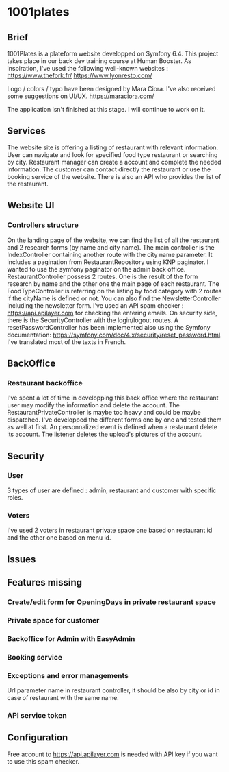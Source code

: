 # 1001plates

## Brief 

1001Plates is a plateform website developped on Symfony 6.4. This project takes place in our back dev training course at Human Booster. 
As inspiration, I've used the following well-known websites : 
https://www.thefork.fr/
https://www.lyonresto.com/ 

Logo / colors / typo have been designed by Mara Ciora. I've also received some suggestions on UI/UX.
https://maraciora.com/

The application isn't finished at this stage. I will continue to work on it.

## Services

The website site is offering a listing of restaurant with relevant information. User can navigate and look for specified food type restaurant or searching by city. 
Restaurant manager can create a account and complete the needed information. 
The customer can contact directly the restaurant or use the booking service of the website.
There is also an API who provides the list of the restaurant.

## Website UI

### Controllers structure 

On the landing page of the website, we can find the list of all the restaurant and 2 research forms (by name and city name). The main controller is the IndexController containing another route with the city name parameter. It includes a pagination from RestaurantRepository using KNP paginator. I wanted to use the symfony paginator on the admin back office. 
RestaurantController possess 2 routes. One is the result of the form research by name and the other one the main page of each restaurant. 
The FoodTypeController is referring on the listing by food category with 2 routes if the cityName is defined or not. 
You can also find the NewsletterController including the newsletter form. I've used an API spam checker : https://api.apilayer.com for checking the entering emails. 
On security side, there is the SecurityController with the login/logout routes. 
A resetPasswordController has been implemented also using the Symfony documentation: https://symfony.com/doc/4.x/security/reset_password.html. I've translated most of the texts in French.


## BackOffice

### Restaurant backoffice

I've spent a lot of time in developping this back office where the restaurant user may modify the information and delete the account. The RestaurantPrivateController is maybe too heavy and could be maybe dispatched. I've developped the different forms one by one and tested them as well at first.
An personnalized event is defined when a restaurant delete its account. The listener deletes the upload's pictures of the account. 


## Security 


### User

3 types of user are defined : admin, restaurant and customer with specific roles.


### Voters

I've used 2 voters in restaurant private space one based on restaurant id and the other one based on menu id. 



## Issues



## Features missing 

### Create/edit form for OpeningDays in private restaurant space

### Private space for customer

### Backoffice for Admin with EasyAdmin

### Booking service

### Exceptions and error managements
Url parameter name in restaurant controller, it should be also by city or id in case of restaurant with the same name.

### API service token


## Configuration

Free account to https://api.apilayer.com is needed with API key if you want to use this spam checker.
